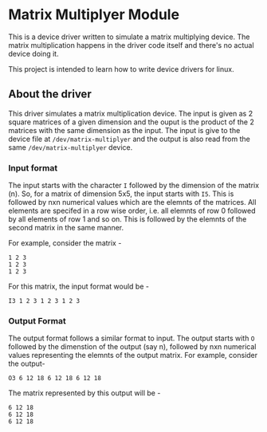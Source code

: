 # Matrix Multiplyer Module
This is a device driver written to simulate a matrix multiplying device. The matrix multiplication happens in the driver code itself and there's no actual device doing it.

This project is intended to learn how to write device drivers for linux.

## About the driver
This driver simulates a matrix multiplication device. The input is given as 2 square matrices of a given dimension and the ouput is the product of the 2 matrices with the same dimension as the input. The input is give to the device file at `/dev/matrix-multiplyer` and the output is also read from the same `/dev/matrix-multiplyer` device.
### Input format
The input starts with the character `I` followed by the dimension of the matrix (n). So, for a matrix of dimension 5x5, the input starts with `I5`.
This is followed by nxn numerical values which are the elemnts of the matrices. All elements are specifed in a row wise order, i.e. all elemnts of row 0 followed by all elements of row 1 and so on. This is followed by the elemnts of the second matrix in the same manner.

For example, consider the matrix -
```
1 2 3
1 2 3
1 2 3
```

For this matrix, the input format would be -
```
I3 1 2 3 1 2 3 1 2 3
```

### Output Format
The output format follows a similar format to input. The output starts with `O` followed by the dimenstion of the output (say n), followed by nxn numerical values representing the elemnts of the output matrix.
For example, consider the output-
```
O3 6 12 18 6 12 18 6 12 18
```

The matrix represented by this output will be -
```
6 12 18
6 12 18
6 12 18
```
